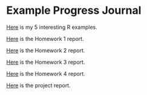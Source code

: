 # Example Progress Journal

[Here](files/example_homework_0.html) is my 5 interesting R examples.

[Here](files/Homework-1.html) is the Homework 1 report.

[Here](files/Rmd-file-of-HW2-IE360.html) is the Homework 2 report.

[Here](files/Süleyman-Turancan-Burucu-IE360-HW3-rmd) is the Homework 3 report.

[Here](files/Homework-4-Rmd.html) is the Homework 4 report.

[Here](files/Group8Report.html) is the project report.